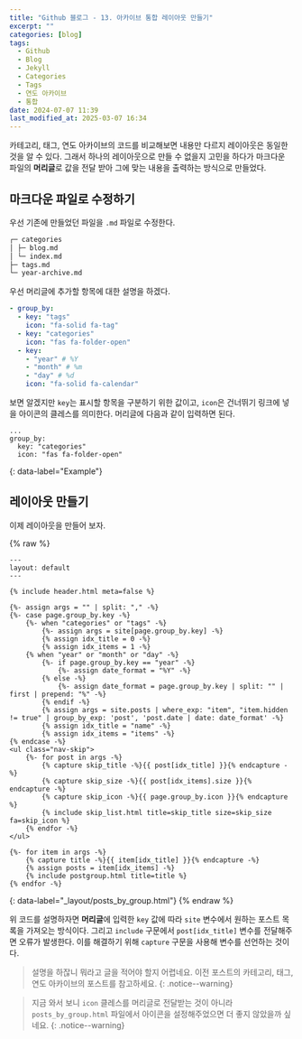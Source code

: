 ```yaml
---
title: "Github 블로그 - 13. 아카이브 통합 레이아웃 만들기"
excerpt: ""
categories: [blog]
tags:
  - Github
  - Blog
  - Jekyll
  - Categories
  - Tags
  - 연도 아카이브
  - 통합
date: 2024-07-07 11:39
last_modified_at: 2025-03-07 16:34
---
```


카테고리, 태그, 연도 아카이브의 코드를 비교해보면 내용만 다르지 레이아웃은 동일한 것을 알 수 있다. 그래서 하나의 레이아웃으로 만들 수 없을지 고민을 하다가 마크다운 파일의 **머리글**로 값을 전달 받아 그에 맞는 내용을 출력하는 방식으로 만들었다.

## 마크다운 파일로 수정하기

우선 기존에 만들었던 파일을 `.md` 파일로 수정한다.

```bash
┌─ categories
│ ├─ blog.md
│ └─ index.md
├─ tags.md
└─ year-archive.md
```

우선 머리글에 추가할 항목에 대한 설명을 하겠다.

```yml
- group_by:
  - key: "tags"
    icon: "fa-solid fa-tag"
  - key: "categories"
    icon: "fas fa-folder-open"
  - key:
    - "year" # %Y
    - "month" # %m
    - "day" # %d
    icon: "fa-solid fa-calendar"
```

보면 알겠지만 `key`는 표시할 항목을 구분하기 위한 값이고, `icon`은 건너뛰기 링크에 넣을 아이콘의 클레스를 의미한다. 머리글에 다음과 같이 입력하면 된다.

```
...
group_by:
  key: "categories"
  icon: "fas fa-folder-open"
```
{: data-label="Example"}

## 레이아웃 만들기

이제 레이아웃을 만들어 보자.

{% raw %}
```liquid
---
layout: default
---

{% include header.html meta=false %}

{%- assign args = "" | split: "," -%}
{%- case page.group_by.key -%}
	{%- when "categories" or "tags" -%}
		{%- assign args = site[page.group_by.key] -%}
		{% assign idx_title = 0 -%}
		{% assign idx_items = 1 -%}
	{% when "year" or "month" or "day" -%}
		{%- if page.group_by.key == "year" -%}
			{%- assign date_format = "%Y" -%}
		{% else -%}
			{%- assign date_format = page.group_by.key | split: "" | first | prepend: "%" -%}
		{% endif -%}
		{% assign args = site.posts | where_exp: "item", "item.hidden != true" | group_by_exp: 'post', 'post.date | date: date_format' -%}
		{% assign idx_title = "name" -%}
		{% assign idx_items = "items" -%}
{% endcase -%}
<ul class="nav-skip">
	{%- for post in args -%}
		{% capture skip_title -%}{{ post[idx_title] }}{% endcapture -%}
		{% capture skip_size -%}{{ post[idx_items].size }}{% endcapture -%}
		{% capture skip_icon -%}{{ page.group_by.icon }}{% endcapture %}
		{% include skip_list.html title=skip_title size=skip_size fa=skip_icon %}
	{% endfor -%}
</ul>

{%- for item in args -%}
	{% capture title -%}{{ item[idx_title] }}{% endcapture -%}
	{% assign posts = item[idx_items] -%}
	{% include postgroup.html title=title %}
{% endfor -%}
```
{: data-label="_layout/posts_by_group.html"}
{% endraw %}

위 코드를 설명하자면 **머리글**에 입력한 `key` 값에 따라 `site` 변수에서 원하는 포스트 목록을 가져오는 방식이다. 그리고 `include` 구문에서 `post[idx_title]` 변수를 전달해주면 오류가 발생한다. 이를 해결하기 위해 `capture` 구문을 사용해 변수를 선언하는 것이다.

> 설명을 하잖니 뭐라고 글을 적어야 할지 어렵네요. 이전 포스트의 카테고리, 태그, 연도 아카이브의 포스트를 참고하세요.
{: .notice--warning}

> 지금 와서 보니 `icon` 클레스를 머리글로 전달받는 것이 아니라 `posts_by_group.html` 파일에서 아이콘을 설정해주었으면 더 좋지 않았을까 싶네요.
{: .notice--warning}
